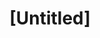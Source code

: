 ---
pid: ch342
title: "[Untitled]"
location_transcription: 
coordinates: "[-75.16282440278, 39.952319504917]"
zipcode: 
gen_neighborhood: 
neighborhood: 
outside_phl: 
age: 
age_range: 
instagram: 
image_file_name: ch_342.jpg
proposal_transcription: A monument for the women in STEM
topic: Technology,Women
topic_summary: 0, 0
type: Other No Form
keywords_other: 
credit: Radica
image_labels: 
twitter: 
facebook: 
permalink: "/monuments/ch342/"
layout: item-page
---